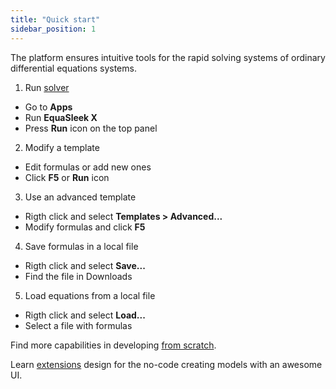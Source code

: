```yaml
---
title: "Quick start"
sidebar_position: 1
---
```


The platform ensures intuitive tools for the rapid solving systems of ordinary differential equations systems.

1. Run [solver](solver.md) 

* Go to **Apps**
* Run **EquaSleek X**
* Press <i class="fas fa-play"></i> **Run** icon on the top panel

2. Modify a template

* Edit formulas or add new ones
* Click **F5** or <i class="fas fa-play"></i> **Run** icon

3. Use an advanced template

* Rigth click and select **Templates > Advanced...**
* Modify formulas and click **F5**

4. Save formulas in a local file

* Rigth click and select **Save...**
* Find the file in Downloads

5. Load equations from a local file

* Rigth click and select **Load...**
* Select a file with formulas

Find more capabilities in developing [from scratch](from-scratch.md).

Learn [extensions](extensions.md) design for the no-code creating models with an awesome UI.
